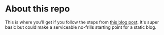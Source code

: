 # About this repo

This is where you'll get if you follow the steps from [this blog post](https://joshcollinsworth.com/blog/build-static-sveltekit-markdown-blog). It's super basic but could make a serviceable no-frills starting point for a static blog.